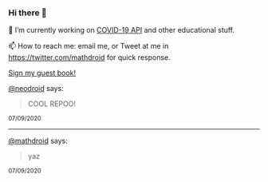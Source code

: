 ### Hi there 👋

🔭 I’m currently working on [COVID-19 API](https://github.com/covid-19-api) and other educational stuff.

📫 How to reach me: email me, or Tweet at me in https://twitter.com/mathdroid for quick response.

<!--
**mathdroid/mathdroid** is a ✨ _special_ ✨ repository because its `README.md` (this file) appears on your GitHub profile.

Here are some ideas to get you started:

- 🔭 I’m currently working on ...
- 🌱 I’m currently learning ...
- 👯 I’m looking to collaborate on ...
- 🤔 I’m looking for help with ...
- 💬 Ask me about ...
- 📫 How to reach me: ...
- 😄 Pronouns: ...
- ⚡ Fun fact: ...
-->

[Sign my guest book!](https://mathdroid.now.sh)

<!--START_SECTION:guestbook-->
[@neodroid](https://github.com/neodroid) says:

> COOL REPOO!

<sup>07/09/2020</sup>


---

[@mathdroid](https://github.com/mathdroid) says:

> yaz

<sup>07/09/2020</sup>

<!--END_SECTION:guestbook-->
<!--GUESTBOOK_LIST [{"name":"neodroid","message":"COOL REPOO!","date":"07/09/2020"},{"name":"mathdroid","message":"yaz","date":"07/09/2020"}]-->
